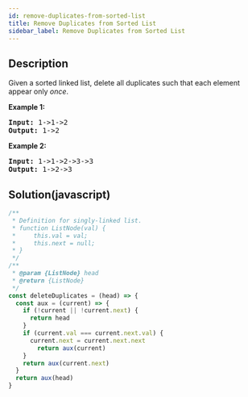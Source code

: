 ```yaml
---
id: remove-duplicates-from-sorted-list
title: Remove Duplicates from Sorted List
sidebar_label: Remove Duplicates from Sorted List
---
```

## Description
<div class="description">
<p>Given a sorted linked list, delete all duplicates such that each element appear only <em>once</em>.</p>

<p><strong>Example 1:</strong></p>

<pre>
<strong>Input:</strong> 1-&gt;1-&gt;2
<strong>Output:</strong> 1-&gt;2
</pre>

<p><strong>Example 2:</strong></p>

<pre>
<strong>Input:</strong> 1-&gt;1-&gt;2-&gt;3-&gt;3
<strong>Output:</strong> 1-&gt;2-&gt;3
</pre>

</div>

## Solution(javascript)
```javascript
/**
 * Definition for singly-linked list.
 * function ListNode(val) {
 *     this.val = val;
 *     this.next = null;
 * }
 */
/**
 * @param {ListNode} head
 * @return {ListNode}
 */
const deleteDuplicates = (head) => {
  const aux = (current) => {
    if (!current || !current.next) {
      return head
    }
    if (current.val === current.next.val) {
      current.next = current.next.next
        return aux(current)
    }
    return aux(current.next)
  }
  return aux(head)
}
```